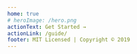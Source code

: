 ```yaml
---
home: true
# heroImage: /hero.png
actionText: Get Started →
actionLink: /guide/
footer: MIT Licensed | Copyright © 2019
---
```

